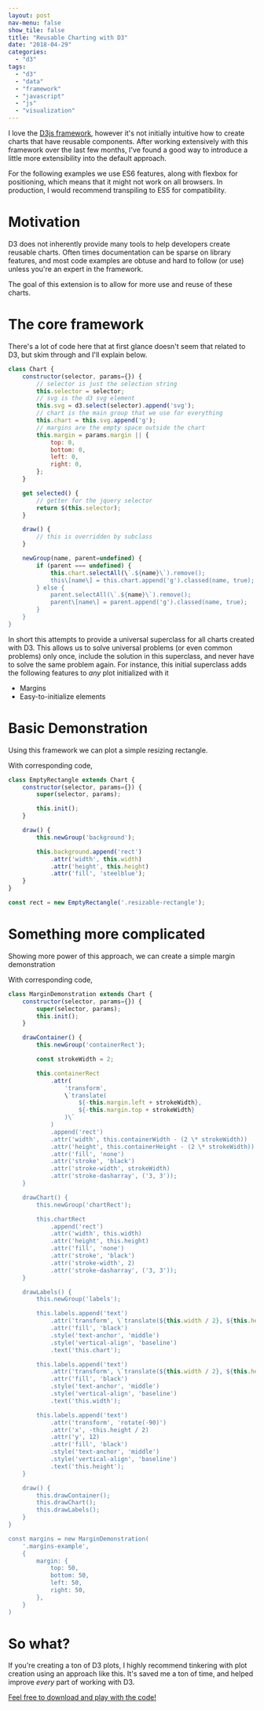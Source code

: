 ```yaml
---
layout: post
nav-menu: false
show_tile: false
title: "Reusable Charting with D3"
date: "2018-04-29"
categories: 
  - "d3"
tags: 
  - "d3"
  - "data"
  - "framework"
  - "javascript"
  - "js"
  - "visualization"
---
```


I love the [D3js framework](https://d3js.org/), however it's not initially intuitive how to create charts that have reusable components. After working extensively with this framework over the last few months, I've found a good way to introduce a little more extensibility into the default approach.

For the following examples we use ES6 features, along with flexbox for positioning, which means that it might not work on all browsers. In production, I would recommend transpiling to ES5 for compatibility.

# Motivation

D3 does not inherently provide many tools to help developers create reusable charts. Often times documentation can be sparse on library features, and most code examples are obtuse and hard to follow (or use) unless you're an expert in the framework.

The goal of this extension is to allow for more use and reuse of these charts.

# The core framework

There's a lot of code here that at first glance doesn't seem that related to D3, but skim through and I'll explain below.

```javascript
class Chart {
    constructor(selector, params={}) {
        // selector is just the selection string
        this.selector = selector;
        // svg is the d3 svg element
        this.svg = d3.select(selector).append('svg');
        // chart is the main group that we use for everything
        this.chart = this.svg.append('g');
        // margins are the empty space outside the chart
        this.margin = params.margin || {
            top: 0,
            bottom: 0,
            left: 0,
            right: 0,
        };
    }

    get selected() {
        // getter for the jquery selector
        return $(this.selector);
    }

    draw() {
        // this is overridden by subclass
    }

    newGroup(name, parent=undefined) {
        if (parent === undefined) {
            this.chart.selectAll(\`.${name}\`).remove();
            this\[name\] = this.chart.append('g').classed(name, true);
        } else {
            parent.selectAll(\`.${name}\`).remove();
            parent\[name\] = parent.append('g').classed(name, true);
        }
    }
}
```

In short this attempts to provide a universal superclass for all charts created with D3. This allows us to solve universal problems (or even common problems) only once, include the solution in this superclass, and never have to solve the same problem again. For instance, this initial superclass adds the following features to _any_ plot initialized with it

- Margins
- Easy-to-initialize elements

# Basic Demonstration

Using this framework we can plot a simple resizing rectangle.

With corresponding code,

```javascript
class EmptyRectangle extends Chart {
    constructor(selector, params={}) {
        super(selector, params);

        this.init();
    }

    draw() {
        this.newGroup('background');

        this.background.append('rect')
            .attr('width', this.width)
            .attr('height', this.height)
            .attr('fill', 'steelblue');
    }
}

const rect = new EmptyRectangle('.resizable-rectangle');
```

# Something more complicated

Showing more power of this approach, we can create a simple margin demonstration

With corresponding code,

```javascript
class MarginDemonstration extends Chart {
    constructor(selector, params={}) {
        super(selector, params);
        this.init();
    }

    drawContainer() {
        this.newGroup('containerRect');

        const strokeWidth = 2;

        this.containerRect
            .attr(
                'transform',
                \`translate(
                    ${-this.margin.left + strokeWidth},
                    ${-this.margin.top + strokeWidth}
                )\`
            )
            .append('rect')
            .attr('width', this.containerWidth - (2 \* strokeWidth))
            .attr('height', this.containerHeight - (2 \* strokeWidth))
            .attr('fill', 'none')
            .attr('stroke', 'black')
            .attr('stroke-width', strokeWidth)
            .attr('stroke-dasharray', ('3, 3'));
    }

    drawChart() {
        this.newGroup('chartRect');

        this.chartRect
            .append('rect')
            .attr('width', this.width)
            .attr('height', this.height)
            .attr('fill', 'none')
            .attr('stroke', 'black')
            .attr('stroke-width', 2)
            .attr('stroke-dasharray', ('3, 3'));
    }

    drawLabels() {
        this.newGroup('labels');

        this.labels.append('text')
            .attr('transform', \`translate(${this.width / 2}, ${this.height / 2})\`)
            .attr('fill', 'black')
            .style('text-anchor', 'middle')
            .style('vertical-align', 'baseline')
            .text('this.chart');

        this.labels.append('text')
            .attr('transform', \`translate(${this.width / 2}, ${this.height - 3})\`)
            .attr('fill', 'black')
            .style('text-anchor', 'middle')
            .style('vertical-align', 'baseline')
            .text('this.width');

        this.labels.append('text')
            .attr('transform', 'rotate(-90)')
            .attr('x', -this.height / 2)
            .attr('y', 12)
            .attr('fill', 'black')
            .style('text-anchor', 'middle')
            .style('vertical-align', 'baseline')
            .text('this.height');
    }

    draw() {
        this.drawContainer();
        this.drawChart();
        this.drawLabels();
    }
}

const margins = new MarginDemonstration(
    '.margins-example',
    {
        margin: {
            top: 50,
            bottom: 50,
            left: 50,
            right: 50,
        },
    }
)
```

# So what?

If you're creating a ton of D3 plots, I highly recommend tinkering with plot creation using an approach like this. It's saved me a ton of time, and helped improve _every_ part of working with D3.

[Feel free to download and play with the code!](/assets/js/ex.js)

<script src="https://code.jquery.com/jquery-3.3.1.min.js" integrity="sha256-FgpCb/KJQlLNfOu91ta32o/NMZxltwRo8QtmkMRdAu8=" crossorigin="anonymous"></script>

<script src="https://d3js.org/d3.v5.min.js"></script>

<script src="/assets/js/ex.js"></script>
